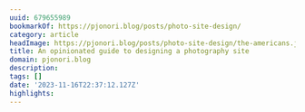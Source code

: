 ```yaml
---
uuid: 679655989
bookmarkOf: https://pjonori.blog/posts/photo-site-design/
category: article
headImage: https://pjonori.blog/posts/photo-site-design/the-americans.jpg
title: An opinionated guide to designing a photography site
domain: pjonori.blog
description: 
tags: []
date: '2023-11-16T22:37:12.127Z'
highlights: 
---
```





